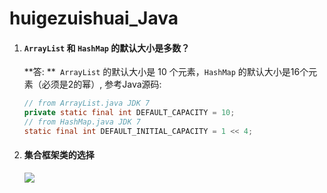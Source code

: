 # huigezuishuai_Java

1. #### `ArrayList` 和 `HashMap` 的默认大小是多数？

   **答: **` ArrayList` 的默认大小是 10 个元素，`HashMap` 的默认大小是16个元素（必须是2的幂）, 参考Java源码:

   ```java
   // from ArrayList.java JDK 7
   private static final int DEFAULT_CAPACITY = 10;
   // from HashMap.java JDK 7
   static final int DEFAULT_INITIAL_CAPACITY = 1 << 4; 
   ```

2. #### 集合框架类的选择

   ![](https://raw.githubusercontent.com/fuxiaohui/huigezuishuai_Java/master/img/003.png)


